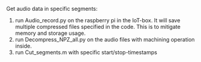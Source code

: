 Get audio data in specific segments:
1. run Audio_record.py on the raspberry pi in the IoT-box. It will save multiple compressed files specified in the code. This is to mitigate memory and storage usage.
2. run Decompress_NPZ_all.py on the audio files with machining operation inside.
3. run Cut_segments.m with specific start/stop-timestamps 

